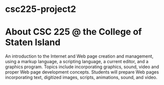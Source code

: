 # csc225-project2


# About CSC 225 @ the College of Staten Island
An introduction to the Internet and Web page creation and management, using a markup language, a scripting language, a current editor, and a graphics program. Topics include incorporating graphics, sound, video and proper Web page development concepts. Students will prepare Web pages incorporating text, digitized images, scripts, animations, sound, and video.
